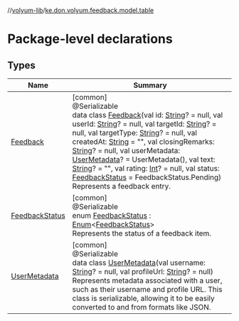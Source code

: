 //[volyum-lib](../../index.md)/[ke.don.volyum.feedback.model.table](index.md)

# Package-level declarations

## Types

| Name | Summary |
|---|---|
| [Feedback](-feedback/index.md) | [common]<br>@Serializable<br>data class [Feedback](-feedback/index.md)(val id: [String](https://kotlinlang.org/api/core/kotlin-stdlib/kotlin/-string/index.html)? = null, val userId: [String](https://kotlinlang.org/api/core/kotlin-stdlib/kotlin/-string/index.html)? = null, val targetId: [String](https://kotlinlang.org/api/core/kotlin-stdlib/kotlin/-string/index.html)? = null, val targetType: [String](https://kotlinlang.org/api/core/kotlin-stdlib/kotlin/-string/index.html)? = null, val createdAt: [String](https://kotlinlang.org/api/core/kotlin-stdlib/kotlin/-string/index.html) = &quot;&quot;, val closingRemarks: [String](https://kotlinlang.org/api/core/kotlin-stdlib/kotlin/-string/index.html)? = null, val userMetadata: [UserMetadata](-user-metadata/index.md)? = UserMetadata(), val text: [String](https://kotlinlang.org/api/core/kotlin-stdlib/kotlin/-string/index.html)? = &quot;&quot;, val rating: [Int](https://kotlinlang.org/api/core/kotlin-stdlib/kotlin/-int/index.html)? = null, val status: [FeedbackStatus](-feedback-status/index.md) = FeedbackStatus.Pending)<br>Represents a feedback entry. |
| [FeedbackStatus](-feedback-status/index.md) | [common]<br>@Serializable<br>enum [FeedbackStatus](-feedback-status/index.md) : [Enum](https://kotlinlang.org/api/core/kotlin-stdlib/kotlin/-enum/index.html)&lt;[FeedbackStatus](-feedback-status/index.md)&gt; <br>Represents the status of a feedback item. |
| [UserMetadata](-user-metadata/index.md) | [common]<br>@Serializable<br>data class [UserMetadata](-user-metadata/index.md)(val username: [String](https://kotlinlang.org/api/core/kotlin-stdlib/kotlin/-string/index.html)? = null, val profileUrl: [String](https://kotlinlang.org/api/core/kotlin-stdlib/kotlin/-string/index.html)? = null)<br>Represents metadata associated with a user, such as their username and profile URL. This class is serializable, allowing it to be easily converted to and from formats like JSON. |
